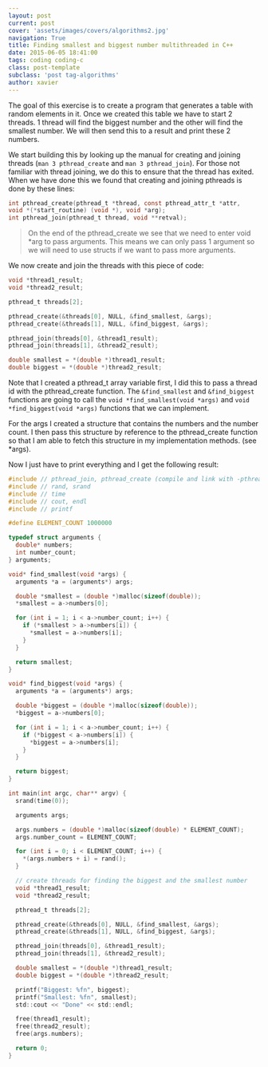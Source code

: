 ```yaml
---
layout: post
current: post
cover: 'assets/images/covers/algorithms2.jpg'
navigation: True
title: Finding smallest and biggest number multithreaded in C++
date: 2015-06-05 18:41:00
tags: coding coding-c
class: post-template
subclass: 'post tag-algorithms'
author: xavier
---
```


The goal of this exercise is to create a program that generates a table with random elements in it. Once we created this table we have to start 2 threads. 1 thread will find the biggest number and the other will find the smallest number. We will then send this to a result and print these 2 numbers.

We start building this by looking up the manual for creating and joining threads (`man 3 pthread_create` and `man 3 pthread_join`). For those not familiar with thread joining, we do this to ensure that the thread has exited. When we have done this we found that creating and joining pthreads is done by these lines:

```c
int pthread_create(pthread_t *thread, const pthread_attr_t *attr,
void *(*start_routine) (void *), void *arg);
int pthread_join(pthread_t thread, void **retval);
```

> On the end of the pthread_create we see that we need to enter void *arg to pass arguments. This means we can only pass 1 argument so we will need to use structs if we want to pass more arguments.

We now create and join the threads with this piece of code:

```c
void *thread1_result;
void *thread2_result;

pthread_t threads[2];

pthread_create(&threads[0], NULL, &find_smallest, &args);
pthread_create(&threads[1], NULL, &find_biggest, &args);

pthread_join(threads[0], &thread1_result);
pthread_join(threads[1], &thread2_result);

double smallest = *(double *)thread1_result;
double biggest = *(double *)thread2_result;
```

Note that I created a pthread_t array variable first, I did this to pass a thread id with the pthread_create function. The `&find_smallest` and `&find_biggest` functions are going to call the `void *find_smallest(void *args)` and `void *find_biggest(void *args)` functions that we can implement.

For the args I created a structure that contains the numbers and the number count. I then pass this structure by reference to the pthread_create function so that I am able to fetch this structure in my implementation methods. (see *args).

Now I just have to print everything and I get the following result:

```c
#include // pthread_join, pthread_create (compile and link with -pthread)
#include // rand, srand
#include // time
#include // cout, endl
#include // printf

#define ELEMENT_COUNT 1000000

typedef struct arguments {
  double* numbers;
  int number_count;
} arguments;

void* find_smallest(void *args) {
  arguments *a = (arguments*) args;

  double *smallest = (double *)malloc(sizeof(double));
  *smallest = a->numbers[0];

  for (int i = 1; i < a->number_count; i++) {
    if (*smallest > a->numbers[i]) {
      *smallest = a->numbers[i];
    }
  }

  return smallest;
}

void* find_biggest(void *args) {
  arguments *a = (arguments*) args;

  double *biggest = (double *)malloc(sizeof(double));
  *biggest = a->numbers[0];

  for (int i = 1; i < a->number_count; i++) {
    if (*biggest < a->numbers[i]) {
      *biggest = a->numbers[i];
    }
  }

  return biggest;
}

int main(int argc, char** argv) {
  srand(time(0));

  arguments args;

  args.numbers = (double *)malloc(sizeof(double) * ELEMENT_COUNT);
  args.number_count = ELEMENT_COUNT;

  for (int i = 0; i < ELEMENT_COUNT; i++) {
    *(args.numbers + i) = rand();
  }

  // create threads for finding the biggest and the smallest number
  void *thread1_result;
  void *thread2_result;

  pthread_t threads[2];

  pthread_create(&threads[0], NULL, &find_smallest, &args);
  pthread_create(&threads[1], NULL, &find_biggest, &args);

  pthread_join(threads[0], &thread1_result);
  pthread_join(threads[1], &thread2_result);

  double smallest = *(double *)thread1_result;
  double biggest = *(double *)thread2_result;

  printf("Biggest: %fn", biggest);
  printf("Smallest: %fn", smallest);
  std::cout << "Done" << std::endl;

  free(thread1_result);
  free(thread2_result);
  free(args.numbers);

  return 0;
}
```
